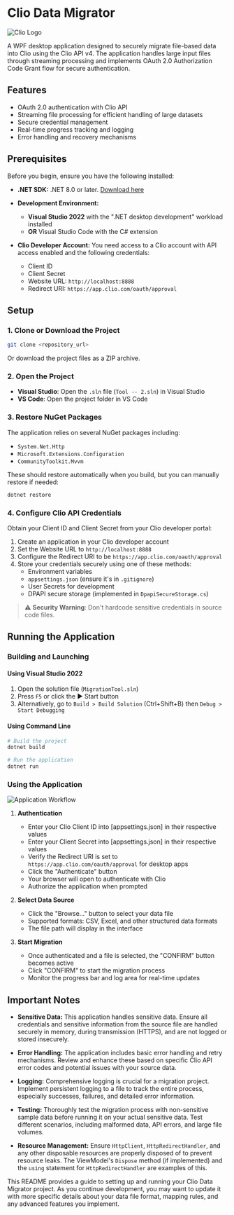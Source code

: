 # Clio Data Migrator

![Clio Logo](https://www.clio.com/wp-content/uploads/2020/07/Clio-Logo-1.png)

A WPF desktop application designed to securely migrate file-based data into Clio using the Clio API v4. The application handles large input files through streaming processing and implements OAuth 2.0 Authorization Code Grant flow for secure authentication.

## Features

- OAuth 2.0 authentication with Clio API
- Streaming file processing for efficient handling of large datasets
- Secure credential management
- Real-time progress tracking and logging
- Error handling and recovery mechanisms

## Prerequisites

Before you begin, ensure you have the following installed:

- **.NET SDK:** .NET 8.0 or later. [Download here](https://dotnet.microsoft.com/download)

- **Development Environment:**

  - **Visual Studio 2022** with the ".NET desktop development" workload installed
  - **OR** Visual Studio Code with the C# extension

- **Clio Developer Account:** You need access to a Clio account with API access enabled and the following credentials:
  - Client ID
  - Client Secret
  - Website URL: `http://localhost:8888`
  - Redirect URI: `https://app.clio.com/oauth/approval`

## Setup

### 1. Clone or Download the Project

```bash
git clone <repository_url>
```

Or download the project files as a ZIP archive.

### 2. Open the Project

- **Visual Studio**: Open the `.sln` file (`Tool -- 2.sln`) in Visual Studio
- **VS Code**: Open the project folder in VS Code

### 3. Restore NuGet Packages

The application relies on several NuGet packages including:

- `System.Net.Http`
- `Microsoft.Extensions.Configuration`
- `CommunityToolkit.Mvvm`

These should restore automatically when you build, but you can manually restore if needed:

```bash
dotnet restore
```

### 4. Configure Clio API Credentials

Obtain your Client ID and Client Secret from your Clio developer portal:

1. Create an application in your Clio developer account
2. Set the Website URL to `http://localhost:8888`
3. Configure the Redirect URI to be `https://app.clio.com/oauth/approval`
4. Store your credentials securely using one of these methods:
   - Environment variables
   - `appsettings.json` (ensure it's in `.gitignore`)
   - User Secrets for development
   - DPAPI secure storage (implemented in `DpapiSecureStorage.cs`)

> ⚠️ **Security Warning**: Don't hardcode sensitive credentials in source code files.

## Running the Application

### Building and Launching

#### Using Visual Studio 2022

1. Open the solution file (`MigrationTool.sln`)
2. Press `F5` or click the ▶️ Start button
3. Alternatively, go to `Build > Build Solution` (Ctrl+Shift+B) then `Debug > Start Debugging`

#### Using Command Line

```bash
# Build the project
dotnet build

# Run the application
dotnet run
```

### Using the Application

![Application Workflow](https://via.placeholder.com/800x400?text=Application+Workflow)

1. **Authentication**

   - Enter your Clio Client ID into [appsettings.json] in their respective values
   - Enter your Client Secret into [appsettings.json] in their respective values
   - Verify the Redirect URI is set to `https://app.clio.com/oauth/approval` for desktop apps
   - Click the "Authenticate" button
   - Your browser will open to authenticate with Clio
   - Authorize the application when prompted

2. **Select Data Source**

   - Click the "Browse..." button to select your data file
   - Supported formats: CSV, Excel, and other structured data formats
   - The file path will display in the interface

3. **Start Migration**
   - Once authenticated and a file is selected, the "CONFIRM" button becomes active
   - Click "CONFIRM" to start the migration process
   - Monitor the progress bar and log area for real-time updates

## Important Notes

- **Sensitive Data:** This application handles sensitive data. Ensure all credentials and sensitive information from the source file are handled securely in memory, during transmission (HTTPS), and are not logged or stored insecurely.

- **Error Handling:** The application includes basic error handling and retry mechanisms. Review and enhance these based on specific Clio API error codes and potential issues with your source data.

- **Logging:** Comprehensive logging is crucial for a migration project. Implement persistent logging to a file to track the entire process, especially successes, failures, and detailed error information.

- **Testing:** Thoroughly test the migration process with non-sensitive sample data before running it on your actual sensitive data. Test different scenarios, including malformed data, API errors, and large file volumes.

- **Resource Management:** Ensure `HttpClient`, `HttpRedirectHandler`, and any other disposable resources are properly disposed of to prevent resource leaks. The ViewModel's `Dispose` method (if implemented) and the `using` statement for `HttpRedirectHandler` are examples of this.

This README provides a guide to setting up and running your Clio Data Migrator project. As you continue development, you may want to update it with more specific details about your data file format, mapping rules, and any advanced features you implement.
